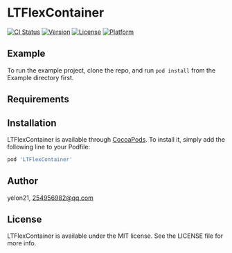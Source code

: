 # LTFlexContainer

[![CI Status](https://img.shields.io/travis/yelon21/LTFlexContainer.svg?style=flat)](https://travis-ci.org/yelon21/LTFlexContainer)
[![Version](https://img.shields.io/cocoapods/v/LTFlexContainer.svg?style=flat)](https://cocoapods.org/pods/LTFlexContainer)
[![License](https://img.shields.io/cocoapods/l/LTFlexContainer.svg?style=flat)](https://cocoapods.org/pods/LTFlexContainer)
[![Platform](https://img.shields.io/cocoapods/p/LTFlexContainer.svg?style=flat)](https://cocoapods.org/pods/LTFlexContainer)

## Example

To run the example project, clone the repo, and run `pod install` from the Example directory first.

## Requirements

## Installation

LTFlexContainer is available through [CocoaPods](https://cocoapods.org). To install
it, simply add the following line to your Podfile:

```ruby
pod 'LTFlexContainer'
```

## Author

yelon21, 254956982@qq.com

## License

LTFlexContainer is available under the MIT license. See the LICENSE file for more info.
